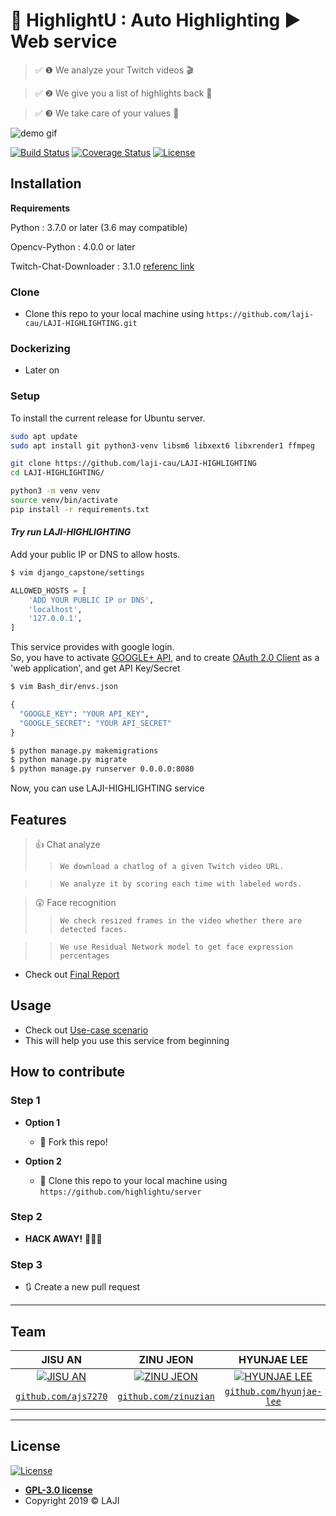 # :high_brightness: HighlightU : Auto Highlighting :arrow_forward: Web service


> &#9989; &#10102; We analyze your Twitch videos &#127916;

> &#9989; &#10103; We give you a list of highlights back &#128140;

> &#9989; &#10104; We take care of your values &#128142;


<!-- blank line -->
![demo gif](static/images/demo.gif)
<!-- blank line -->

[![Build Status](http://img.shields.io/travis/badges/badgerbadgerbadger.svg?style=flat-square)](https://travis-ci.org/badges/badgerbadgerbadger) [![Coverage Status](http://img.shields.io/coveralls/badges/badgerbadgerbadger.svg?style=flat-square)](https://coveralls.io/r/badges/badgerbadgerbadger) [![License](http://img.shields.io/:license-gpl-blue.svg?style=flat-square)](http://badges.gpl-license.org)


## Installation

**Requirements**

Python : 3.7.0 or later (3.6 may compatible)

Opencv-Python : 4.0.0 or later

Twitch-Chat-Downloader : 3.1.0 [referenc link](https://pypi.org/project/tcd/)

### Clone

- Clone this repo to your local machine using `https://github.com/laji-cau/LAJI-HIGHLIGHTING.git`

### Dockerizing

- Later on

### Setup

To install the current release for Ubuntu server.
```bash
sudo apt update
sudo apt install git python3-venv libsm6 libxext6 libxrender1 ffmpeg

git clone https://github.com/laji-cau/LAJI-HIGHLIGHTING
cd LAJI-HIGHLIGHTING/

python3 -m venv venv
source venv/bin/activate
pip install -r requirements.txt
```
#### *Try run LAJI-HIGHLIGHTING*
Add your public IP or DNS to allow hosts.
```bash
$ vim django_capstone/settings
```
```python
ALLOWED_HOSTS = [
    'ADD YOUR PUBLIC IP or DNS',
    'localhost',
    '127.0.0.1',
]
```

This service provides with google login.<br/>
So, you have to activate [GOOGLE+ API](https://console.developers.google.com/apis/api/plus.googleapis.com),
and to create [OAuth 2.0 Client](https://console.developers.google.com/apis/credentials) as a 'web application',
and get API Key/Secret
```bash
$ vim Bash_dir/envs.json
```
```python
{
  "GOOGLE_KEY": "YOUR API_KEY",
  "GOOGLE_SECRET": "YOUR API_SECRET"
}
```

```bash
$ python manage.py makemigrations
$ python manage.py migrate
$ python manage.py runserver 0.0.0.0:8080
```

Now, you can use LAJI-HIGHLIGHTING service

## Features

> :thumbsup: Chat analyze
>> `We download a chatlog of a given Twitch video URL.`

>> `We analyze it by scoring each time with labeled words.`

> :astonished: Face recognition
>> `We check resized frames in the video whether there are detected faces.`

>> `We use Residual Network model to get face expression percentages`

- Check out [Final Report](https://github.com/highlightu/documentation/blob/master/Documents/final_report.pdf)

## Usage

- Check out [Use-case scenario](https://github.com/highlightu/documentation/blob/master/Documents/team8_manual.pdf)
- This will help you use this service from beginning

## How to contribute

### Step 1

- **Option 1**
    - 🍴 Fork this repo!

- **Option 2**
    - 👯 Clone this repo to your local machine using `https://github.com/highlightu/server`

### Step 2

- **HACK AWAY!** 🔨🔨🔨

### Step 3

- 🔃 Create a new pull request 

---

## Team

|**JISU AN**|**ZINU JEON**|**HYUNJAE LEE**|
| :---: |:---:| :---:|
| [![JISU AN](https://avatars1.githubusercontent.com/u/20200203?v=3&s=200)](http://github.com/ajs7270)    | [![ZINU JEON](https://avatars1.githubusercontent.com/u/20857275?v=3&s=200)](http://github.com/zinuzian) | [![HYUNJAE LEE](https://avatars1.githubusercontent.com/u/29877872?v=3&s=200)](http://github.com/hyunjae-lee) |
| <a href="http://github.com/ajs7270" target="_blank">`github.com/ajs7270`</a> | <a href="http://github.com/zinuzian" target="_blank">`github.com/zinuzian`</a> | <a href="http://github.com/hyunjae-lee" target="_blank">`github.com/hyunjae-lee`</a> |

---

## License

[![License](http://img.shields.io/:license-gpl-blue.svg?style=flat-square)](http://badges.gpl-license.org)

- **[GPL-3.0 license](https://opensource.org/licenses/gpl-license.php)**
- Copyright 2019 © LAJI
